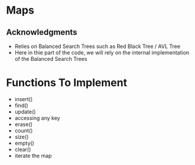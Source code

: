 # Maps

## Acknowledgments
* Relies on Balanced Search Trees such as Red Black Tree / AVL Tree
* Here in thie part of the code, we will rely on the internal implementation of the Balanced Search Trees

  
# Functions To Implement
* insert()
* find()
* update()
* accessing any key
* erase()
* count()
* size()
* empty()
* clear()
* iterate the map 
